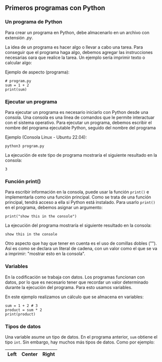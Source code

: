 ## Primeros programas con Python

### Un programa de Python

Para crear un programa en Python, debe almacenarlo en un archivo con extensión _.py_.

La idea de un programa es hacer algo o llevar a cabo una tarea. Para conseguir que el programa haga algo, debemos agregar las instrucciones necesarias oara que realice la tarea. Un ejemplo sería imprimir texto o calcular algo:

Ejemplo de aspecto (programa):

```
# program.py
sum = 1 + 2
print(sum)
```

### Ejecutar un programa

Para ejecutar un programa es necesario iniciarlo con Python desde una consola. Una consola es una línea de comandos que le permite interactuar con el sistema operativo. Para ejecutar un programa, debemos escribir el nombre del programa ejecutable Python, seguido del nombre del programa 

Ejemplo (Consola Linux - Ubuntu 22.04):

```
python3 program.py
```

La ejecución de este tipo de programa mostraría el siguiente resultado en la consola:

```
3
```

### Función print()

Para escribir información en la consola, puede usar la función ```print()``` e implementarla como una función principal. Como se trata de una función principal, tendrá acceso a ella si Python está instalado. Para usarlo ```print()``` en el programa, debemos asignar un argumento:

```
print("show this in the console")
```

La ejecución del programa mostraría el siguiente resultado en la consola:

```
show this in the console
```

Otro aspecto que hay que tener en cuenta es el uso de comillas dobles (""). Así es como se declara un literal de cadena, con un valor como el que se va a imprimir: "mostrar esto en la consola".

### Variables

En la codificación se trabaja con datos. Los programas funcionan con datos, por lo que es necesario tener que recordar un valor determinado durante la ejecución del programa. Para esto usamos variables.

En este ejemplo realizamos un cálculo que se almacena en variables:

```
sum = 1 + 2 # 3
product = sum * 2
print(product)
```

### Tipos de datos

Una variable asume un tipo de datos. En el programa anterior, ```sum``` obtiene el tipo ```int```. Sin embargo, hay muchos más tipos de datos. Como por ejemplo:

|Left	|Center	|Right	|
|:-----	|-----	|-----	|

